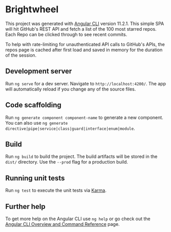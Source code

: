 # Brightwheel

This project was generated with [Angular CLI](https://github.com/angular/angular-cli) version 11.2.1. This simple SPA will hit GitHub's REST API and fetch a list of the 100 most starred repos. Each Repo can be clicked through to see recent commits.

To help with rate-limiting for unauthenticated API calls to GitHub's APIs, the repos page is cached after first load and saved in memory for the duration of the session.

## Development server

Run `ng serve` for a dev server. Navigate to `http://localhost:4200/`. The app will automatically reload if you change any of the source files.

## Code scaffolding

Run `ng generate component component-name` to generate a new component. You can also use `ng generate directive|pipe|service|class|guard|interface|enum|module`.

## Build

Run `ng build` to build the project. The build artifacts will be stored in the `dist/` directory. Use the `--prod` flag for a production build.

## Running unit tests

Run `ng test` to execute the unit tests via [Karma](https://karma-runner.github.io).


## Further help

To get more help on the Angular CLI use `ng help` or go check out the [Angular CLI Overview and Command Reference](https://angular.io/cli) page.
